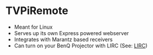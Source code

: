 # TVPiRemote

  - Meant for Linux
  - Serves up its own Express powered webserver
  - Integrates with Marantz based receivers
  - Can turn on your BenQ Projector with LIRC (See: [LIRC](http://www.lirc.org/))


